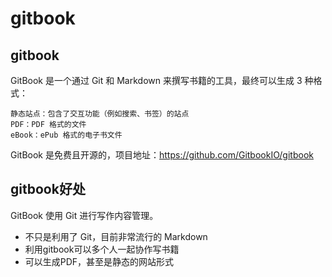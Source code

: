 # gitbook

## gitbook 

GitBook 是一个通过 Git 和 Markdown 来撰写书籍的工具，最终可以生成 3 种格式：

    静态站点：包含了交互功能（例如搜索、书签）的站点
    PDF：PDF 格式的文件
    eBook：ePub 格式的电子书文件

GitBook 是免费且开源的，项目地址：https://github.com/GitbookIO/gitbook

## gitbook好处

GitBook 使用 Git 进行写作内容管理。

* 不只是利用了 Git，目前非常流行的 Markdown
* 利用gitbook可以多个人一起协作写书籍
* 可以生成PDF，甚至是静态的网站形式